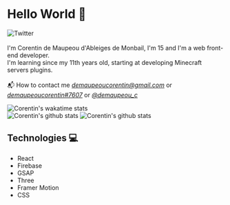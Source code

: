 # Hello World 👋

![Twitter](https://img.shields.io/twitter/follow/demaupeou_c?color=03adfc&style=for-the-badge)
<br><br>
I'm Corentin de Maupeou d'Ableiges de Monbail, I'm 15 and I'm a web front-end developer.
<br>
I'm learning since my 11th years old, starting at developing Minecraft servers plugins.
<br><br>
📬 How to contact me *demaupeoucorentin@gmail.com* or [*demaupeoucorentin#7607*](http://discord.com/) or [*@demaupeou_c*](https://twitter.com/demaupeou_c)

![Corentin's wakatime stats](https://github-readme-stats.vercel.app/api/wakatime?username=Donald_Trumpyyy)
<br>
![Corentin's github stats](https://github-readme-stats.vercel.app/api/top-langs/?username=donaldtrumpyyy&hide=html,&hide_border=true&title_color=5391FE&text_color=555)
![Corentin's github stats](https://github-readme-stats.vercel.app/api?username=donaldtrumpyyy)


## Technologies 💻

- React
- Firebase
- GSAP
- Three
- Framer Motion
- CSS
